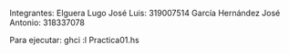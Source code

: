 Integrantes:
Elguera Lugo José Luis: 319007514
García Hernández José Antonio: 318337078

Para ejecutar:
ghci
:l Practica01.hs